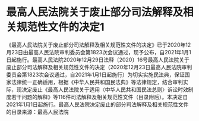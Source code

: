 # 最高人民法院关于废止部分司法解释及相关规范性文件的决定1

《最高人民法院关于废止部分司法解释及相关规范性文件的决定》已于2020年12月23日由最高人民法院审判委员会第1823次会议通过，现予公布，自2021年1月1日起施行。最高人民法院2020年12月29日法释〔2020〕16号最高人民法院关于废止部分司法解释及相关规范性文件的决定（2020年12月23日最高人民法院审判委员会第1823次会议通过，自2021年1月1日起施行）为切实实施民法典，保证国家法律统一正确适用，根据《中华人民共和国民法典》等法律规定，结合审判实际，现决定废止《最高人民法院关于适用〈中华人民共和国民法总则〉诉讼时效制度若干问题的解释》等116件司法解释及相关规范性文件（目录附后）。本决定自2021年1月1日起施行。最高人民法院决定废止的部分司法解释及相关规范性文件的目录来源：最高人民法院

